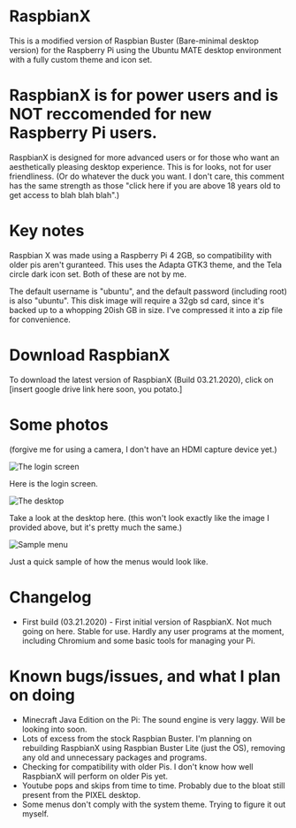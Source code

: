 # RaspbianX
This is a modified version of Raspbian Buster (Bare-minimal desktop version) for the Raspberry Pi using the Ubuntu MATE desktop environment with a fully custom theme and icon set.

# RaspbianX is for power users and is NOT reccomended for new Raspberry Pi users.
RaspbianX is designed for more advanced users or for those who want an aesthetically pleasing desktop experience. This is for looks, not for user friendliness. (Or do whatever the duck you want. I don't care, this comment has the same strength as those "click here if you are above 18 years old to get access to blah blah blah".)

# Key notes
Raspbian X was made using a Raspberry Pi 4 2GB, so compatibility with older pis aren't guranteed. This uses the Adapta GTK3 theme, and the Tela circle dark icon set. Both of these are not by me.

The default username is "ubuntu", and the default password (including root) is also "ubuntu". This disk image will require a 32gb sd card, since it's backed up to a whopping 20ish GB in size. I've compressed it into a zip file for convenience.

# Download RaspbianX
To download the latest version of RaspbianX (Build 03.21.2020), click on [insert google drive link here soon, you potato.]

# Some photos
(forgive me for using a camera, I don't have an HDMI capture device yet.)

![The login screen](https://cdn.glitch.com/2d2fd699-1471-4a63-af1a-c7b7677c8b13%2F20200322_130525.jpg?v=1584898281167)

Here is the login screen.

![The desktop](https://cdn.glitch.com/2d2fd699-1471-4a63-af1a-c7b7677c8b13%2F20200322_130605.jpg?v=1584898390637)

Take a look at the desktop here. (this won't look exactly like the image I provided above, but it's pretty much the same.)

![Sample menu](https://cdn.glitch.com/2d2fd699-1471-4a63-af1a-c7b7677c8b13%2F20200322_130614.jpg?v=1584898256214)

Just a quick sample of how the menus would look like.

# Changelog
* First build (03.21.2020) -  First initial version of RaspbianX. Not much going on here. Stable for use. Hardly any user programs at the moment, including Chromium and some basic tools for managing your Pi.

# Known bugs/issues, and what I plan on doing
* Minecraft Java Edition on the Pi: The sound engine is very laggy. Will be looking into soon.
* Lots of excess from the stock Raspbian Buster. I'm planning on rebuilding RaspbianX using Raspbian Buster Lite (just the OS), removing any old and unnecessary packages and programs.
* Checking for compatibility with older Pis. I don't know how well RaspbianX will perform on older Pis yet. 
* Youtube pops and skips from time to time. Probably due to the bloat still present from the PIXEL desktop.
* Some menus don't comply with the system theme. Trying to figure it out myself.
